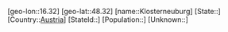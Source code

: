 ﻿---
location: [48.32,16.32]
type: City
tags:
- geo/City


SpocWebEntityId: 31499
isDeleted: false
confidential: public

---
[geo-lon::16.32]
[geo-lat::48.32]
[name::Klosterneuburg]
[State::]
[Country::[Austria](geo/Continent/Europe/Austria.md)]
[StateId::]
[Population::]
[Unknown::]

